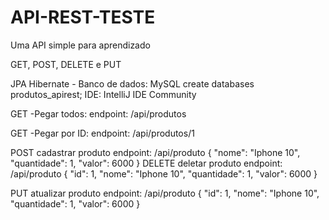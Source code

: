 # API-REST-TESTE
Uma API simple para aprendizado

GET, POST, DELETE e PUT

JPA Hibernate - Banco de dados: MySQL 
create databases produtos_apirest;
IDE: IntelliJ IDE Community

GET -Pegar todos:
endpoint: /api/produtos

GET -Pegar por ID:
endpoint: /api/produtos/1

POST cadastrar produto
endpoint: /api/produto
{
    "nome": "Iphone 10",
    "quantidade": 1,
    "valor": 6000
}
DELETE deletar produto
endpoint: /api/produto
{
    "id": 1,
    "nome": "Iphone 10",
    "quantidade": 1,
    "valor": 6000
}

PUT atualizar produto
endpoint: /api/produto
{
    "id": 1,
    "nome": "Iphone 10",
    "quantidade": 1,
    "valor": 6000
}




